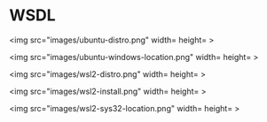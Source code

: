 # WSDL


<img src="images/ubuntu-distro.png" width= height= >   </img>

<img src="images/ubuntu-windows-location.png" width= height= >    </img>

<img src="images/wsl2-distro.png" width= height= >    </img>

<img src="images/wsl2-install.png" width= height= >    </img>

<img src="images/wsl2-sys32-location.png" width= height= >    </img>
